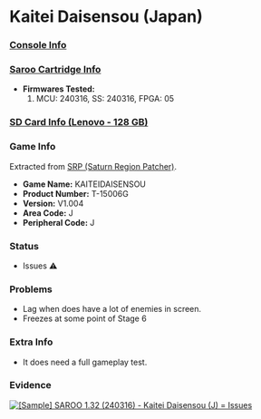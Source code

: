 # Kaitei Daisensou (Japan)

### [Console Info](../../../../Info/Consoles/VA13/README.md)

### [Saroo Cartridge Info](../../../../Info/Cartridges/RetroGameParadiseStore/1.32F/README.md)

- <b>Firmwares Tested:</b>
  1. MCU: 240316, SS: 240316, FPGA: 05

### [SD Card Info (Lenovo - 128 GB)](../../../../Info/SdCards/Lenovo/128GB/README.md)

### Game Info

Extracted from [SRP (Saturn Region Patcher)](https://segaxtreme.net/resources/saturn-region-patcher.81/download).

- <b>Game Name:</b> KAITEIDAISENSOU
- <b>Product Number:</b> T-15006G
- <b>Version:</b> V1.004
- <b>Area Code:</b> J
- <b>Peripheral Code:</b> J

### Status

- Issues :warning:

### Problems

- Lag when does have a lot of enemies in screen.
- Freezes at some point of Stage 6

### Extra Info

- It does need a full gameplay test.

### Evidence

[![[Sample] SAROO 1.32 (240316) - Kaitei Daisensou (J) = Issues](https://img.youtube.com/vi/bX7AtytwlIM/0.jpg)](https://www.youtube.com/watch?v=bX7AtytwlIM)

